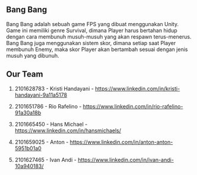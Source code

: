 Bang Bang
---------
Bang Bang adalah sebuah game FPS yang dibuat menggunakan Unity. Game ini memiliki genre Survival, dimana Player harus bertahan hidup dengan cara membunuh musuh-musuh yang akan respawn terus-menerus. Bang Bang juga menggunakan sistem skor, dimana setiap saat Player membunuh Enemy, maka skor Player akan bertambah sesuai dengan jenis musuh yang dibunuh.


Our Team
---------
1. 2101628783 - 
   Kristi Handayani - 
   https://www.linkedin.com/in/kristi-handayani-9a11a5178
   
2. 2101651786 -
   Rio Rafelino -
   https://www.linkedin.com/in/rio-rafelino-91a30a18b
   
3. 2101665450 - 
   Hans Michael - 
   https://www.linkedin.com/in/hansmichaels/
   
4. 2101659025 - 
   Anton - 
   https://www.linkedin.com/in/anton-anton-5951b01a0
   
5. 2101627465 - 
   Ivan Andi - 
   https://www.linkedin.com/in/ivan-andi-10a940183/
